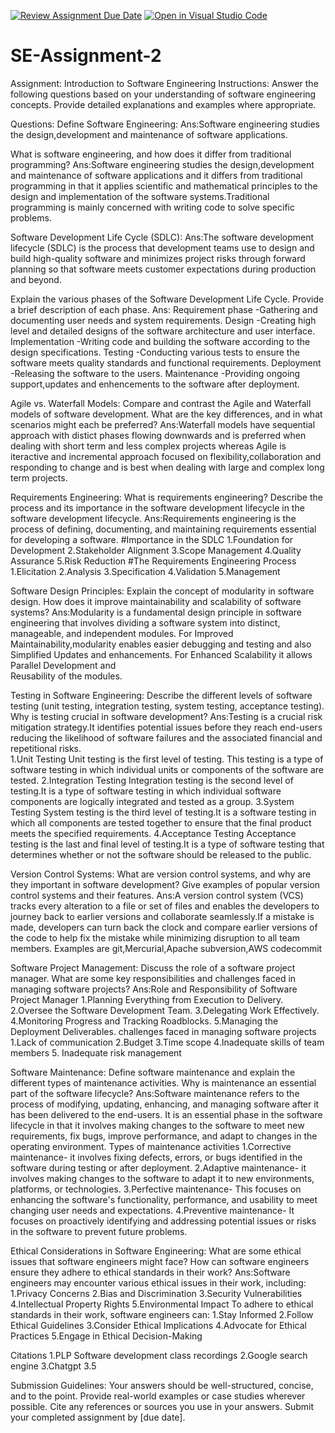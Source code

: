 [![Review Assignment Due Date](https://classroom.github.com/assets/deadline-readme-button-24ddc0f5d75046c5622901739e7c5dd533143b0c8e959d652212380cedb1ea36.svg)](https://classroom.github.com/a/-ucQIGTc)
[![Open in Visual Studio Code](https://classroom.github.com/assets/open-in-vscode-718a45dd9cf7e7f842a935f5ebbe5719a5e09af4491e668f4dbf3b35d5cca122.svg)](https://classroom.github.com/online_ide?assignment_repo_id=15224250&assignment_repo_type=AssignmentRepo)
# SE-Assignment-2
Assignment: Introduction to Software Engineering
Instructions:
Answer the following questions based on your understanding of software engineering concepts. Provide detailed explanations and examples where appropriate.

Questions:
Define Software Engineering: 
Ans:Software engineering studies the design,development and maintenance of software applications. 

What is software engineering, and how does it differ from traditional programming?
Ans:Software engineering studies the design,development and maintenance of software applications and it differs from traditional programming in that it applies scientific and mathematical principles to the design and implementation of the software systems.Traditional programming is mainly concerned with writing code to solve specific problems.

Software Development Life Cycle (SDLC):
Ans:The software development lifecycle (SDLC) is the process that development teams use to design and build high-quality software and minimizes project risks through forward planning so that software meets customer expectations during production and beyond.

Explain the various phases of the Software Development Life Cycle. Provide a brief description of each phase.
Ans:
Requirement phase -Gathering and documenting user needs and system requirements.
Design -Creating high level and detailed designs of the software architecture and user interface.
Implementation -Writing code and building the software according to the design specifications.
Testing -Conducting various tests to ensure the software meets quality standards and functional requirements.
Deployment -Releasing the software to the users.
Maintenance -Providing ongoing support,updates and enhencements to the software after deployment.

Agile vs. Waterfall Models:
Compare and contrast the Agile and Waterfall models of software development. What are the key differences, and in what scenarios might each be preferred?
Ans:Waterfall models have sequential approach with distict phases flowing downwards and is preferred when dealing with short term and less complex projects whereas Agile is iteractive and incremental approach focused on flexibility,collaboration and responding to change and is best when dealing with large and complex long term projects.

Requirements Engineering:
What is requirements engineering? Describe the process and its importance in the software development lifecycle in the software development lifecycle.
Ans:Requirements engineering is the process of defining, documenting, and maintaining requirements essential for developing a software. 
#Importance in the SDLC
1.Foundation for Development
2.Stakeholder Alignment
3.Scope Management
4.Quality Assurance
5.Risk Reduction
#The Requirements Engineering Process
1.Elicitation
2.Analysis
3.Specification
4.Validation
5.Management

Software Design Principles:
Explain the concept of modularity in software design. How does it improve maintainability and scalability of software systems?
Ans:Modularity is a fundamental design principle in software engineering that involves dividing a software system into distinct, manageable, and independent modules.
For Improved Maintainability,modularity enables easier debugging and testing and also Simplified Updates and enhancements.
For Enhanced Scalability it allows Parallel Development and  
Reusability of the modules.

Testing in Software Engineering:
Describe the different levels of software testing (unit testing, integration testing, system testing, acceptance testing). Why is testing crucial in software development?
Ans:Testing is a crucial risk mitigation strategy.It identifies potential issues before they reach end-users reducing the likelihood of software failures and the associated financial and repetitional risks.  
    1.Unit Testing
Unit testing is the first level of testing. This testing is a type of software testing in which individual units or components of the software are tested.
    2.Integration Testing
Integration testing is the second level of testing.It is a type of software testing in which individual software components are logically integrated and tested as a group.
    3.System Testing
System testing is the third level of testing.It is a software testing in which all components are tested together to ensure that the final product meets the specified requirements.
    4.Acceptance Testing
Acceptance testing is the last and final level of testing.It is a type of software testing that determines whether or not the software should be released to the public.

Version Control Systems:
What are version control systems, and why are they important in software development? Give examples of popular version control systems and their features.
Ans:A version control system (VCS) tracks every alteration to a file or set of files and enables the developers to journey back to earlier versions and collaborate seamlessly.If a mistake is made, developers can turn back the clock and compare earlier versions of the code to help fix the mistake while minimizing disruption to all team members. 
Examples are git,Mercurial,Apache subversion,AWS codecommit

Software Project Management:
Discuss the role of a software project manager. What are some key responsibilities and challenges faced in managing software projects?
Ans:Role and Responsibility of Software Project Manager
1.Planning Everything from Execution to Delivery.
2.Oversee the Software Development Team.
3.Delegating Work Effectively.
4.Monitoring Progress and Tracking Roadblocks.
5.Managing the Deployment Deliverables.
challenges faced in managing software projects
1.Lack of communication
2.Budget
3.Time scope
4.Inadequate skills of team members
5. Inadequate risk management

Software Maintenance:
Define software maintenance and explain the different types of maintenance activities. Why is maintenance an essential part of the software lifecycle?
Ans:Software maintenance refers to the process of modifying, updating, enhancing, and managing software after it has been delivered to the end-users.
It is an essential phase in the software lifecycle in that it involves making changes to the software to meet new requirements, fix bugs, improve performance, and adapt to changes in the operating environment.
    Types of maintenance activities
1.Corrective maintenance- it involves fixing defects, errors, or bugs identified in the software during testing or after deployment.
2.Adaptive maintenance- it involves making changes to the software to adapt it to new environments, platforms, or technologies.
3.Perfective maintenance- This focuses on enhancing the software's functionality, performance, and usability to meet changing user needs and expectations.
4.Preventive maintenance- It focuses on proactively identifying and addressing potential issues or risks in the software to prevent future problems.

Ethical Considerations in Software Engineering:
What are some ethical issues that software engineers might face? How can software engineers ensure they adhere to ethical standards in their work?
Ans:Software engineers may encounter various ethical issues in their work, including:
1.Privacy Concerns
2.Bias and Discrimination
3.Security Vulnerabilities
4.Intellectual Property Rights
5.Environmental Impact
To adhere to ethical standards in their work, software engineers can:
1.Stay Informed
2.Follow Ethical Guidelines
3.Consider Ethical Implications
4.Advocate for Ethical Practices
5.Engage in Ethical Decision-Making

Citations
1.PLP Software development class recordings
2.Google search engine
3.Chatgpt 3.5

Submission Guidelines:
Your answers should be well-structured, concise, and to the point.
Provide real-world examples or case studies wherever possible.
Cite any references or sources you use in your answers.
Submit your completed assignment by [due date].
